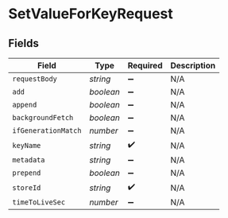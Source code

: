 # SetValueForKeyRequest


## Fields

| Field               | Type                | Required            | Description         |
| ------------------- | ------------------- | ------------------- | ------------------- |
| `requestBody`       | *string*            | :heavy_minus_sign:  | N/A                 |
| `add`               | *boolean*           | :heavy_minus_sign:  | N/A                 |
| `append`            | *boolean*           | :heavy_minus_sign:  | N/A                 |
| `backgroundFetch`   | *boolean*           | :heavy_minus_sign:  | N/A                 |
| `ifGenerationMatch` | *number*            | :heavy_minus_sign:  | N/A                 |
| `keyName`           | *string*            | :heavy_check_mark:  | N/A                 |
| `metadata`          | *string*            | :heavy_minus_sign:  | N/A                 |
| `prepend`           | *boolean*           | :heavy_minus_sign:  | N/A                 |
| `storeId`           | *string*            | :heavy_check_mark:  | N/A                 |
| `timeToLiveSec`     | *number*            | :heavy_minus_sign:  | N/A                 |